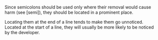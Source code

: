 Since semicolons should be used only where their removal would cause harm (see [semi]), they should be located in a prominent place.

Locating them at the end of a line tends to make them go unnoticed. Located at the start of a line, they will usually be more likely to be noticed by the developer.
